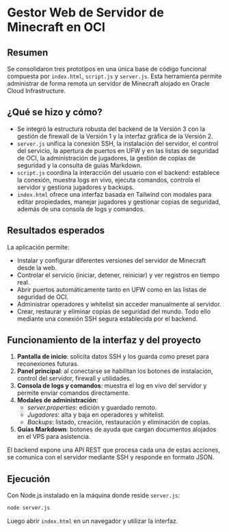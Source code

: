 # Gestor Web de Servidor de Minecraft en OCI

## Resumen
Se consolidaron tres prototipos en una única base de código funcional compuesta por `index.html`, `script.js` y `server.js`. Esta herramienta permite administrar de forma remota un servidor de Minecraft alojado en Oracle Cloud Infrastructure.

## ¿Qué se hizo y cómo?
- Se integró la estructura robusta del backend de la Versión 3 con la gestión de firewall de la Versión 1 y la interfaz gráfica de la Versión 2.
- `server.js` unifica la conexión SSH, la instalación del servidor, el control del servicio, la apertura de puertos en UFW y en las listas de seguridad de OCI, la administración de jugadores, la gestión de copias de seguridad y la consulta de guías Markdown.
- `script.js` coordina la interacción del usuario con el backend: establece la conexión, muestra logs en vivo, ejecuta comandos, controla el servidor y gestiona jugadores y backups.
- `index.html` ofrece una interfaz basada en Tailwind con modales para editar propiedades, manejar jugadores y gestionar copias de seguridad, además de una consola de logs y comandos.

## Resultados esperados
La aplicación permite:
- Instalar y configurar diferentes versiones del servidor de Minecraft desde la web.
- Controlar el servicio (iniciar, detener, reiniciar) y ver registros en tiempo real.
- Abrir puertos automáticamente tanto en UFW como en las listas de seguridad de OCI.
- Administrar operadores y whitelist sin acceder manualmente al servidor.
- Crear, restaurar y eliminar copias de seguridad del mundo.
Todo ello mediante una conexión SSH segura establecida por el backend.

## Funcionamiento de la interfaz y del proyecto
1. **Pantalla de inicio**: solicita datos SSH y los guarda como preset para reconexiones futuras.
2. **Panel principal**: al conectarse se habilitan los botones de instalación, control del servidor, firewall y utilidades.
3. **Consola de logs y comandos**: muestra el log en vivo del servidor y permite enviar comandos directamente.
4. **Modales de administración**:
   - *server.properties*: edición y guardado remoto.
   - *Jugadores*: alta y baja en operadores y whitelist.
   - *Backups*: listado, creación, restauración y eliminación de copias.
5. **Guías Markdown**: botones de ayuda que cargan documentos alojados en el VPS para asistencia.

El backend expone una API REST que procesa cada una de estas acciones, se comunica con el servidor mediante SSH y responde en formato JSON.

## Ejecución
Con Node.js instalado en la máquina donde reside `server.js`:

```bash
node server.js
```

Luego abrir `index.html` en un navegador y utilizar la interfaz.
